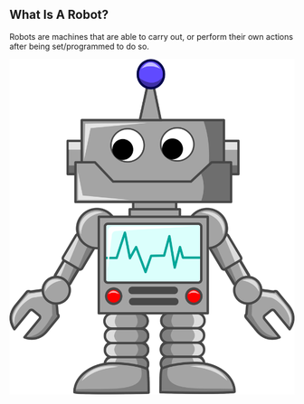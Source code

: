 ## What Is A Robot?
Robots are machines that are able to carry out, or perform their own actions after being set/programmed to do so. 

 ![Alt Text](Cartoon_Robot.svg.png)
